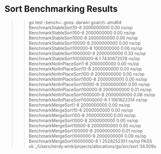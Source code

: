 # Sort Benchmarking Results

>> go test -bench=.
goos: darwin
goarch: amd64
BenchmarkStableSort10-8             	2000000000	         0.00 ns/op
BenchmarkStableSort100-8            	2000000000	         0.00 ns/op
BenchmarkStableSort1000-8           	2000000000	         0.00 ns/op
BenchmarkStableSort10000-8          	2000000000	         0.00 ns/op
BenchmarkStableSort100000-8         	1000000000	         0.06 ns/op
BenchmarkStableSort1000000-8        	2000000000	         0.33 ns/op
BenchmarkStableSort10000000-8       	       1	7430872078 ns/op
BenchmarkNotInPlaceSort1-8          	2000000000	         0.00 ns/op
BenchmarkNotInPlaceSort10-8         	2000000000	         0.00 ns/op
BenchmarkNotInPlaceSort100-8        	2000000000	         0.00 ns/op
BenchmarkNotInPlaceSort1000-8       	2000000000	         0.00 ns/op
BenchmarkNotInPlaceSort10000-8      	2000000000	         0.00 ns/op
BenchmarkNotInPlaceSort100000-8     	2000000000	         0.01 ns/op
BenchmarkNotInPlaceSort1000000-8    	2000000000	         0.08 ns/op
BenchmarkNotInPlaceSort10000000-8   	       1	1561622314 ns/op
BenchmarkMergeSort1-8               	2000000000	         0.00 ns/op
BenchmarkMergeSort10-8              	2000000000	         0.00 ns/op
BenchmarkMergeSort100-8             	2000000000	         0.00 ns/op
BenchmarkMergeSort1000-8            	2000000000	         0.00 ns/op
BenchmarkMergeSort10000-8           	2000000000	         0.00 ns/op
BenchmarkMergeSort100000-8          	2000000000	         0.01 ns/op
BenchmarkMergeSort1000000-8         	2000000000	         0.09 ns/op
BenchmarkMergeSort10000000-8        	       1	2028252351 ns/op
PASS
ok  	_/Users/nerdy.wink/projects/allocations/go/src/sort	34.509s